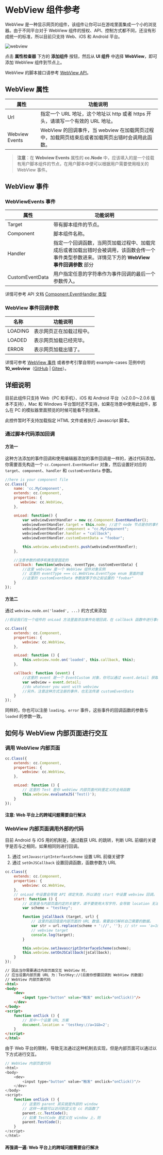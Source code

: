 # WebView 组件参考

WebView 是一种显示网页的组件，该组件让你可以在游戏里面集成一个小的浏览器。由于不同平台对于 WebView 组件的授权、API、控制方式都不同，还没有形成统一的标准，所以目前只支持 Web、iOS 和 Android 平台。

![webview](./webview/webview.png)

点击 **属性检查器** 下方的 **添加组件** 按钮，然后从 **UI 组件** 中选择 **WebView**，即可添加 WebView 组件到节点上。

WebView 的脚本接口请参考 [WebView API](../../../api/zh/classes/WebView.html)。

## WebView 属性

| 属性          | 功能说明      |
| -------------- | -------------- |
| Url            | 指定一个 URL 地址，这个地址以 http 或者 https 开头，请填写一个有效的 URL 地址。 |
| Webview Events | WebView 的回调事件，当 webview 在加载网页过程中，加载网页结束后或者加载网页出错时会调用此函数。 |

> **注意**：在 **Webview Events** 属性的 **cc.Node** 中，应该填入的是一个挂载有用户脚本组件的节点，在用户脚本中便可以根据用户需要使用相关的 WebView 事件。

## WebView 事件

### WebViewEvents 事件

| 属性            | 功能说明 |
| --------------  | -----------  |
| Target          | 带有脚本组件的节点。   |
| Component       | 脚本组件名称。      |
| Handler         | 指定一个回调函数，当网页加载过程中、加载完成后或者加载出错时会被调用，该函数会传一个事件类型参数进来。详情见下方的 **WebView 事件回调参数** 部分 |
| CustomEventData | 用户指定任意的字符串作为事件回调的最后一个参数传入。 |

详情可参考 API 文档 [Component.EventHandler 类型](../../../api/zh/classes/Component.EventHandler.html)

### WebView 事件回调参数

| 名称           | 功能说明     |
| -------------- | ----------- |
| LOADING        | 表示网页正在加载过程中。 |
| LOADED         | 表示网页加载已经完毕。   |
| ERROR          | 表示网页加载出错了。     |

详情可参考 [WebView 事件](../../../api/zh/classes/WebView.html#%E4%BA%8B%E4%BB%B6) 或者参考引擎自带的 example-cases 范例中的 **10_webview**（[GitHub](https://github.com/cocos/example-projects/tree/master/assets/cases/02_ui/10_webview) | [Gitee](https://gitee.com/mirrors_cocos-creator/example-cases/tree/master/assets/cases/02_ui/10_webview)）。

## 详细说明

目前此组件只支持 Web（PC 和手机）、iOS 和 Android 平台（v2.0.0～2.0.6 版本不支持），Mac 和 Windows 平台暂时还不支持，如果在场景中使用此组件，那么在 PC 的模拟器里面预览的时候可能看不到效果。

此控件暂时不支持加载指定 HTML 文件或者执行 Javascript 脚本。

### 通过脚本代码添加回调

#### 方法一

这种方法添加的事件回调和使用编辑器添加的事件回调是一样的，通过代码添加，你需要首先构造一个 `cc.Component.EventHandler` 对象，然后设置好对应的 `target`、`component`、`handler` 和 `customEventData` 参数。

```js
//here is your component file
cc.Class({
    name: 'cc.MyComponent',
    extends: cc.Component,
    properties: {
       webview: cc.WebView,
    },

    onLoad: function() {
        var webviewEventHandler = new cc.Component.EventHandler();
        webviewEventHandler.target = this.node; //这个 node 节点是你的事件处理代码组件所属的节点
        webviewEventHandler.component = "cc.MyComponent";
        webviewEventHandler.handler = "callback";
        webviewEventHandler.customEventData = "foobar";

        this.webview.webviewEvents.push(webviewEventHandler);
    },

    //注意参数的顺序和类型是固定的
    callback: function(webview, eventType, customEventData) {
        //这里 webview 是一个 WebView 组件对象实例
        // 这里的 eventType === cc.WebView.EventType enum 里面的值
        //这里的 customEventData 参数就等于你之前设置的 "foobar"
    }
});
```

#### 方法二

通过 `webview.node.on('loaded', ...)` 的方式来添加

```js
//假设我们在一个组件的 onLoad 方法里面添加事件处理回调，在 callback 函数中进行事件处理:

cc.Class({
    extends: cc.Component,
    properties: {
        webview: cc.WebView,
    },

    onLoad: function () {
        this.webview.node.on('loaded', this.callback, this);
    },

    callback: function (event) {
        //这里的 event 是一个 EventCustom 对象，你可以通过 event.detail 获取 WebView 组件
        var webview = event.detail;
        //do whatever you want with webview
        //另外，注意这种方式注册的事件，也无法传递 customEventData
    }
});
```

同样的，你也可以注册 `loading`、`error` 事件，这些事件的回调函数的参数与 `loaded` 的参数一致。

## 如何与 WebView 内部页面进行交互

### 调用 WebView 内部页面

```js
cc.Class({
    extends: cc.Component,
    properties: {
        webview: cc.WebView,
    },

    onLoad: function () {
        // 这里的 Test 是你 webView 内部页面代码里定义的全局函数
        this.webview.evaluateJS('Test()');
    }
});
```

#### 注意: Web 平台上的跨域问题需要自行解决

### WebView 内部页面调用外部的代码

目前 Android 与 iOS 用的机制是，通过截获 URL 的跳转，判断 URL 前缀的关键字是否与之相同，如果相同则进行回调。

1. 通过 `setJavascriptInterfaceScheme` 设置 URL 前缀关键字
2. 通过 `setOnJSCallback` 设置回调函数，函数参数为 URL

```js
cc.Class({
    extends: cc.Component,
    properties: {
        webview: cc.WebView,
    },
    // onLoad 中设置会导致 API 绑定失效，所以请在 start 中设置 webview 回调。
    start: function () {
        // 这里是与内部页面约定的关键字，请不要使用大写字符，会导致 location 无法正确识别。
        var scheme = "testkey";

        function jsCallback (target, url) {
            // 这里的返回值是内部页面的 URL 数值，需要自行解析自己需要的数据。
            var str = url.replace(scheme + '://', ''); // str === 'a=1&b=2'
            // webview target
            console.log(target);
        }

        this.webview.setJavascriptInterfaceScheme(scheme);
        this.webview.setOnJSCallback(jsCallback);
    }
});
```

```html
// 因此当你需要通过内部页面交互 WebView 时，
// 应当设置内部页面 URL 为：TestKey://(后面你想要回调到 WebView 的数据)
// WebView 内部页面代码
<html>
<body>
    <dev>
        <input type="button" value="触发" onclick="onClick()"/>
    </dev>
</body>
<script>
    function onClick () {
        // 其中一个设置 URL 方案
        document.location = 'testkey://a=1&b=2';
    }
</script>
</html>
```

由于 Web 平台的限制，导致无法通过这种机制去实现，但是内部页面可以通过以下方式进行交互。

```js
// WebView 内部页面代码
<html>
<body>
    <dev>
        <input type="button" value="触发" onclick="onClick()"/>
    </dev>
</body>
<script>
    function onClick () {
        // 这里的 parent 其实就是外部的 window
        // 这样一来就可以访问到定义在 cc 的函数了
        parent.cc.TestCode();
        // 如果 TestCode 是定义在 window 上，则
        parent.TestCode();
    }
</script>
</html>
```

#### 再强调一遍: Web 平台上的跨域问题需要自行解决
